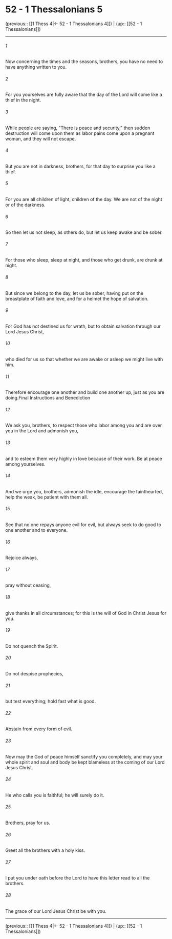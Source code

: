 # 52 - 1 Thessalonians 5

(previous:: [[1 Thess 4|← 52 - 1 Thessalonians 4]]) | (up:: [[52 - 1 Thessalonians]])

***


###### 1 
Now concerning the times and the seasons, brothers, you have no need to have anything written to you. 

###### 2 
For you yourselves are fully aware that the day of the Lord will come like a thief in the night. 

###### 3 
While people are saying, "There is peace and security," then sudden destruction will come upon them as labor pains come upon a pregnant woman, and they will not escape. 

###### 4 
But you are not in darkness, brothers, for that day to surprise you like a thief. 

###### 5 
For you are all children of light, children of the day. We are not of the night or of the darkness. 

###### 6 
So then let us not sleep, as others do, but let us keep awake and be sober. 

###### 7 
For those who sleep, sleep at night, and those who get drunk, are drunk at night. 

###### 8 
But since we belong to the day, let us be sober, having put on the breastplate of faith and love, and for a helmet the hope of salvation. 

###### 9 
For God has not destined us for wrath, but to obtain salvation through our Lord Jesus Christ, 

###### 10 
who died for us so that whether we are awake or asleep we might live with him. 

###### 11 
Therefore encourage one another and build one another up, just as you are doing.Final Instructions and Benediction 

###### 12 
We ask you, brothers, to respect those who labor among you and are over you in the Lord and admonish you, 

###### 13 
and to esteem them very highly in love because of their work. Be at peace among yourselves. 

###### 14 
And we urge you, brothers, admonish the idle, encourage the fainthearted, help the weak, be patient with them all. 

###### 15 
See that no one repays anyone evil for evil, but always seek to do good to one another and to everyone. 

###### 16 
Rejoice always, 

###### 17 
pray without ceasing, 

###### 18 
give thanks in all circumstances; for this is the will of God in Christ Jesus for you. 

###### 19 
Do not quench the Spirit. 

###### 20 
Do not despise prophecies, 

###### 21 
but test everything; hold fast what is good. 

###### 22 
Abstain from every form of evil. 

###### 23 
Now may the God of peace himself sanctify you completely, and may your whole spirit and soul and body be kept blameless at the coming of our Lord Jesus Christ. 

###### 24 
He who calls you is faithful; he will surely do it. 

###### 25 
Brothers, pray for us. 

###### 26 
Greet all the brothers with a holy kiss. 

###### 27 
I put you under oath before the Lord to have this letter read to all the brothers. 

###### 28 
The grace of our Lord Jesus Christ be with you.

***

(previous:: [[1 Thess 4|← 52 - 1 Thessalonians 4]]) | (up:: [[52 - 1 Thessalonians]])
